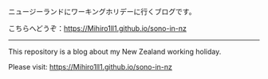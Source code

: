 ニュージーランドにワーキングホリデーに行くブログです。

こちらへどうぞ：https://Mihiro1ll1.github.io/sono-in-nz

---

This repository is a blog about my New Zealand working holiday.

Please visit: https://Mihiro1ll1.github.io/sono-in-nz
